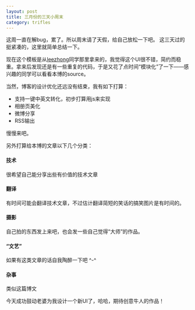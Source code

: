 ```yaml
---
layout: post
title: 三月份的三天小周末
category: trifles
---
```


这周一直在解bug，累了。所以周末请了天假，给自己放松一下吧。
这三天过的挺紧凑的，这里就简单总结一下。

现在这个模板是从[leezhong](http://blog.leezhong.com/tech/2010/08/25/make-github-as-blog-engine.html)同学那里拿来的，我觉得这个UI很不错，简约而稳重。拿来后发现还是有一些重复的代码，于是又花了点时间“模块化”了一下——感兴趣的同学可以看看本博的source。

当然，博客的设计优化还远没有结束，我有如下打算：

* 支持一键中英文转化，初步打算用js来实现
* 相册页美化
* 微博分享
* RSS输出

慢慢来吧。

另外打算给本博的文章以下几个分类：
#### 技术
很希望自己能分享出些有价值的技术文章
#### 翻译
有时间可能会翻译技术文章，不过估计翻译简短的笑话的搞笑图片是有时间的。
#### 摄影
自己拍的东西发上来吧，也会发一些自己觉得“大师”的作品。
#### “文艺”
如果有这类文章的话自我陶醉一下吧 ^-^
#### 杂事
类似这篇博文 

今天成功鼓动老婆为我设计一个新UI了，哈哈，期待创意牛人的作品！ 


